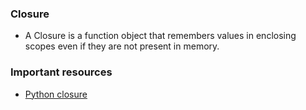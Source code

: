 ### Closure
* A Closure is a function object that remembers values in enclosing scopes even if they are not present in memory. 

### Important resources
* [Python closure](https://www.geeksforgeeks.org/python-closures/)